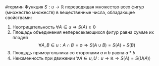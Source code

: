 #термин
Функция $S: u \to \mathbb{R}$ переводящая множество всех фигур (множество множеств) в вещественные числа, обладающее свойствами:
1. Неотрицательность $\forall A \in u \Rightarrow S(A) \ge 0$
2. Площадь объединения непересекающихся фигур равна сумме их плодей $$\forall A, B\in u: A\cap B = \emptyset \Rightarrow S(A\cup B) = S(A) + S(B)$$
3. Площадь прямоугольника со сторонами $a$ и $b$ равна $a*b$
4. Неизменность при движении $\forall A \in u, U: u \to \mathbb{R} \Rightarrow S(A) = S(U(A))$